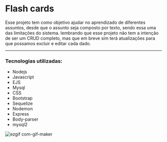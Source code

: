 # Flash cards

Esse projeto tem como objetivo ajudar no aprendizado de diferentes assuntos, desde que o assunto seja composto por texto, sendo essa uma das limitações do sistema.
lembrando que esse projeto não tem a intenção de ser um CRUD completo, mas que em breve sim terá atualizações para que possamos excluir e editar cada dado.
<hr>

### Tecnologias utilizadas:

- Nodejs
- Javascript
- EJS
- Mysql
- CSS
- Bootstrap
- Sequelize
- Nodemon
- Express
- Body-parser
- mysql2


![ezgif com-gif-maker](https://user-images.githubusercontent.com/80359142/206675865-582654e5-a4bf-40e6-a9b1-d613b079b36b.gif)
